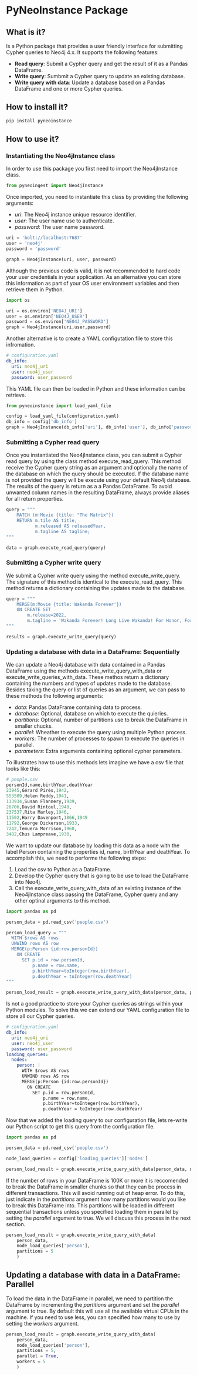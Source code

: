 # PyNeoInstance Package

## What is it?
Is a Python package that provides a user friendly interface for submitting Cypher queries to Neo4j 4.x.
It supports the following features:

- __Read query__: Submit a Cypher query and get the result of it as a Pandas DataFrame.
- __Write query__: Sumbmit a Cypher query to update an existing database.
- __Write query with data__: Update a database based on a Pandas DataFrame and one or more Cypher queries.

## How to install it?

```python
pip install pyneoinstance
```

## How to use it?

### Instantiating the Neo4jInstance class

In order to use this package you first need to import the Neo4jInstance class.

```python
from pyneoingest import Neo4jInstance
```

Once imported, you need to instantiate this class by providing the following arguments:

- _uri_: The Neo4j instance unique resource identifier.
- _user_: The user name use to authenticate. 
- _password_: The user name password.

```python
uri = 'bolt://localhost:7687'
user = 'neo4j'
password = 'password'

graph = Neo4jInstance(uri, user, password)
```

Although the previous code is valid, it is not recommended to hard code your user credentials in your application. As an alternative you can store this information as part of your OS user environment variables and then retrieve them in Python.

```python
import os

uri = os.environ['NEO4J_URI']
user = os.environ['NEO4J_USER']
password = os.environ['NEO4J_PASSWORD']
graph = Neo4jInstance(uri,user,password)
```
Another alternative is to create a YAML configutation file to store this infromation.

```yaml
# configuration.yaml
db_info:
  uri: neo4j_uri
  user: neo4j_user
  password: user_password
```

This YAML file can then be loaded in Python and these information can be retrieve.

```python
from pyneoinstance import load_yaml_file

config = load_yaml_file(configuration.yaml)
db_info = config['db_info']
graph = Neo4jInstance(db_info['uri'], db_info['user'], db_info['password'])
```
### Submitting a Cypher read query

Once you instantiated the Neo4jInstance class, you can submit a Cypher read query by using the class method execute\_read\_query. This method receive the Cypher query string as an argument and optionally the name of the database on which the query should be executed. If the database name is not provided the query will be execute using your default Neo4j database. The results of the query is return as a a Pandas DataFrame. To avoid unwanted column names in the resulting DataFrame, always provide aliases for all return properties.

```python
query = """
    MATCH (m:Movie {title: "The Matrix"})
    RETURN m.tile AS title,
           m.released AS releasedYear,
           m.tagline AS tagline;
"""

data = graph.execute_read_query(query)
```
### Submitting a Cypher write query

We submit a Cypher write query using the method execute\_write\_query. The signature of this method is identical to the execute\_read\_query. This method returns a dictionary containing the updates made to the database.

```python
query = """
    MERGE(m:Movie {title:'Wakanda Forever'})
    ON CREATE SET
        m.release=2022,
        m.tagline = 'Wakanda Forever! Long Live Wakanda! For Honor, For Legacy, For Wakanda!'
"""

results = graph.execute_write_query(query)
```

### Updating a database with data in a DataFrame: Sequentially

We can update a Neo4j database with data contained in a Pandas DataFrame using the methods execute\_write\_query\_with\_data or execute\_write\_queries\_with\_data. These methos return a dictionary containing the numbers and types of updates made to the database. Besides taking the query or list of queries as an argument, we can pass to these methods the following arguments:

- _data_: Pandas DataFrame containing data to process.
- _database_: Optional, database on which to execute the quieries.
- _partitions_: Optional, number of partitions use to break the DataFrame in smaller chucks.
- _parallel_: Wheather to execute the query using multiple Python process.
- _workers_: The number of processes to spawn to execute the queries in parallel.
- _parameters_: Extra arguments containing optional cypher parameters.

To illustrates how to use this methods lets imagine we have a csv file that looks like this:

```python
# people.csv
personId,name,birthYear,deathYear
23945,Gérard Pirès,1942,
553509,Helen Reddy,1941,
113934,Susan Flannery,1939,
26706,David Rintoul,1948,
237537,Rita Marley,1946,
11502,Harry Davenport,1866,1949
11792,George Dickerson,1933,
7242,Temuera Morrison,1960,
3482,Chus Lampreave,1930,
```

We want to update our database by loading this data as a node with the label Person containing the properties id, name, birthYear and deathYear. To accomplish this, we need to performe the following steps:

1. Load the csv to Python as a DataFrame.
2. Develop the Cypher query that is going to be use to load the DataFrame into Neo4j.
3. Call the execute\_write\_query\_with\_data of an existing instance of the Neo4jInstance class passing the DataFrame, Cypher query and any other optinal arguments to this method. 

```python
import pandas as pd

person_data = pd.read_csv('people.csv')

person_load_query = """
  WITH $rows AS rows
  UNWIND rows AS row
  MERGE(p:Person {id:row.personId})
    ON CREATE
      SET p.id = row.personId,
          p.name = row.name,
          p.birthYear=toInteger(row.birthYear),
          p.deathYear = toInteger(row.deathYear)
"""

person_load_result = graph.execute_write_query_with_data(person_data, person_load_query)
```

Is not a good practice to store your Cypher queries as strings within your Python modules. To solve this we can extend our YAML configuration file to store all our Cypher queries.

```yaml
# configuration.yaml
db_info:
  uri: neo4j_uri
  user: neo4j_user
  password: user_password
loading_queries:
  nodes:
    person: |
      WITH $rows AS rows
      UNWIND rows AS row
      MERGE(p:Person {id:row.personId})
        ON CREATE
          SET p.id = row.personId,
              p.name = row.name,
              p.birthYear=toInteger(row.birthYear),
              p.deathYear = toInteger(row.deathYear)
```

Now that we added the loading query to our configuration file, lets re-write our Python script to get this query from the configuration file.

```python
import pandas as pd

person_data = pd.read_csv('people.csv')

node_load_queries = config['loading_queries']['nodes']

person_load_result = graph.execute_write_query_with_data(person_data, node_load_queries['person'])
```

If the number of rows in your DataFrame is 100K or more it is reccomended to break the DataFrame in smaller chunks so that they can be process in different transactions. This will avoid running out of heap error. To do this, just indicate in the _partitions_ argument how many partitions would you like to break this DataFrame into. This partitions will be loaded in different sequential transactions unless you specified loading them in parallel by setting the _parallel_ argument to true. We will discuss this process in the next section.

```python
person_load_result = graph.execute_write_query_with_data(
    person_data,
    node_load_queries['person'],
    partitions = 5
    )
```
## Updating a database with data in a DataFrame: Parallel  

To load the data in the DataFrame in parallel, we need to partition the DataFrame by incrementing the _partitions_ argument and set the _parallel_ argument to true. By default this will use all the available virtual CPUs in the machine. If you need to use less, you can specified how many to use by setting the _workers_ argument.

```python
person_load_result = graph.execute_write_query_with_data(
    person_data,
    node_load_queries['person'],
    partitions = 5,
    parallel = True,
    workers = 5
    )
```
